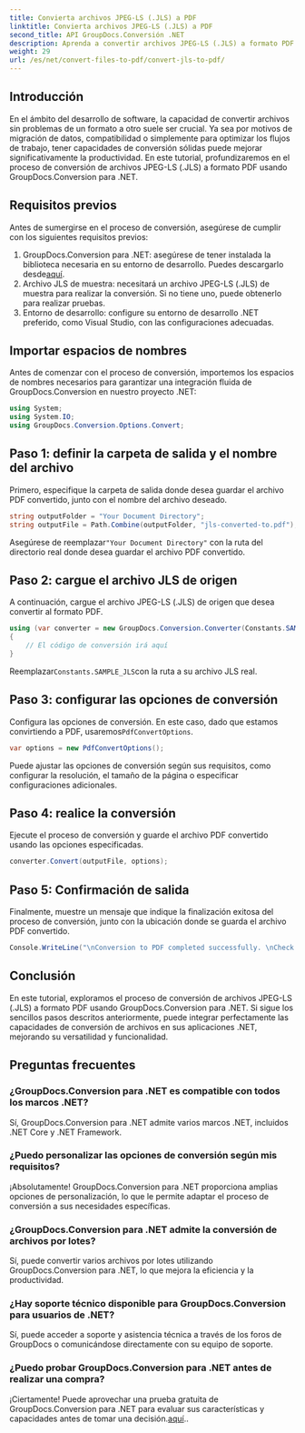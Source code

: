 ```yaml
---
title: Convierta archivos JPEG-LS (.JLS) a PDF
linktitle: Convierta archivos JPEG-LS (.JLS) a PDF
second_title: API GroupDocs.Conversión .NET
description: Aprenda a convertir archivos JPEG-LS (.JLS) a formato PDF sin esfuerzo utilizando GroupDocs.Conversion para .NET. Mejore sus capacidades de conversión de archivos.
weight: 29
url: /es/net/convert-files-to-pdf/convert-jls-to-pdf/
---
```

## Introducción
En el ámbito del desarrollo de software, la capacidad de convertir archivos sin problemas de un formato a otro suele ser crucial. Ya sea por motivos de migración de datos, compatibilidad o simplemente para optimizar los flujos de trabajo, tener capacidades de conversión sólidas puede mejorar significativamente la productividad. En este tutorial, profundizaremos en el proceso de conversión de archivos JPEG-LS (.JLS) a formato PDF usando GroupDocs.Conversion para .NET.
## Requisitos previos
Antes de sumergirse en el proceso de conversión, asegúrese de cumplir con los siguientes requisitos previos:
1. GroupDocs.Conversion para .NET: asegúrese de tener instalada la biblioteca necesaria en su entorno de desarrollo. Puedes descargarlo desde[aquí](https://releases.groupdocs.com/conversion/net/).
2. Archivo JLS de muestra: necesitará un archivo JPEG-LS (.JLS) de muestra para realizar la conversión. Si no tiene uno, puede obtenerlo para realizar pruebas.
3. Entorno de desarrollo: configure su entorno de desarrollo .NET preferido, como Visual Studio, con las configuraciones adecuadas.

## Importar espacios de nombres
Antes de comenzar con el proceso de conversión, importemos los espacios de nombres necesarios para garantizar una integración fluida de GroupDocs.Conversion en nuestro proyecto .NET:
```csharp
using System;
using System.IO;
using GroupDocs.Conversion.Options.Convert;
```

## Paso 1: definir la carpeta de salida y el nombre del archivo
Primero, especifique la carpeta de salida donde desea guardar el archivo PDF convertido, junto con el nombre del archivo deseado.
```csharp
string outputFolder = "Your Document Directory";
string outputFile = Path.Combine(outputFolder, "jls-converted-to.pdf");
```
 Asegúrese de reemplazar`"Your Document Directory"` con la ruta del directorio real donde desea guardar el archivo PDF convertido.
## Paso 2: cargue el archivo JLS de origen
A continuación, cargue el archivo JPEG-LS (.JLS) de origen que desea convertir al formato PDF.
```csharp
using (var converter = new GroupDocs.Conversion.Converter(Constants.SAMPLE_JLS))
{
    // El código de conversión irá aquí
}
```
 Reemplazar`Constants.SAMPLE_JLS`con la ruta a su archivo JLS real.
## Paso 3: configurar las opciones de conversión
 Configura las opciones de conversión. En este caso, dado que estamos convirtiendo a PDF, usaremos`PdfConvertOptions`.
```csharp
var options = new PdfConvertOptions();
```
Puede ajustar las opciones de conversión según sus requisitos, como configurar la resolución, el tamaño de la página o especificar configuraciones adicionales.
## Paso 4: realice la conversión
Ejecute el proceso de conversión y guarde el archivo PDF convertido usando las opciones especificadas.
```csharp
converter.Convert(outputFile, options);
```
## Paso 5: Confirmación de salida
Finalmente, muestre un mensaje que indique la finalización exitosa del proceso de conversión, junto con la ubicación donde se guarda el archivo PDF convertido.
```csharp
Console.WriteLine("\nConversion to PDF completed successfully. \nCheck output in {0}", outputFolder);
```

## Conclusión
En este tutorial, exploramos el proceso de conversión de archivos JPEG-LS (.JLS) a formato PDF usando GroupDocs.Conversion para .NET. Si sigue los sencillos pasos descritos anteriormente, puede integrar perfectamente las capacidades de conversión de archivos en sus aplicaciones .NET, mejorando su versatilidad y funcionalidad.
## Preguntas frecuentes
### ¿GroupDocs.Conversion para .NET es compatible con todos los marcos .NET?
Sí, GroupDocs.Conversion para .NET admite varios marcos .NET, incluidos .NET Core y .NET Framework.
### ¿Puedo personalizar las opciones de conversión según mis requisitos?
¡Absolutamente! GroupDocs.Conversion para .NET proporciona amplias opciones de personalización, lo que le permite adaptar el proceso de conversión a sus necesidades específicas.
### ¿GroupDocs.Conversion para .NET admite la conversión de archivos por lotes?
Sí, puede convertir varios archivos por lotes utilizando GroupDocs.Conversion para .NET, lo que mejora la eficiencia y la productividad.
### ¿Hay soporte técnico disponible para GroupDocs.Conversion para usuarios de .NET?
Sí, puede acceder a soporte y asistencia técnica a través de los foros de GroupDocs o comunicándose directamente con su equipo de soporte.
### ¿Puedo probar GroupDocs.Conversion para .NET antes de realizar una compra?
 ¡Ciertamente! Puede aprovechar una prueba gratuita de GroupDocs.Conversion para .NET para evaluar sus características y capacidades antes de tomar una decisión.[aquí](https://releases.groupdocs.com/conversion/net/)..